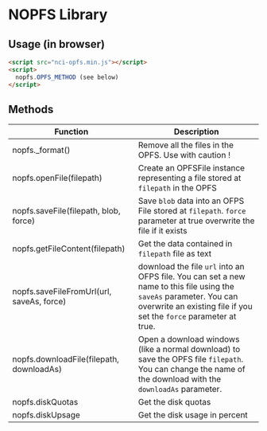 # NOPFS Library

## Usage (in browser)
```html
<script src="nci-opfs.min.js"></script>
<script>
  nopfs.OPFS_METHOD (see below)
</script>
```


## Methods
| Function | Description |
| --- | --- |
| nopfs._format() | Remove all the files in the OPFS. Use with caution ! |
| nopfs.openFile(filepath) | Create an OPFSFile instance representing a file stored at `filepath` in the OPFS |
| nopfs.saveFile(filepath, blob, force) | Save `blob` data into an OFPS File stored at `filepath`. `force` parameter at true overwrite the file if it exists |
| nopfs.getFileContent(filepath) | Get the data contained in `filepath` file as text |
| nopfs.saveFileFromUrl(url, saveAs, force) | download the file `url` into an OFPS file. You can set a new name to this file using the `saveAs` parameter. You can overwrite an existing file if you set the `force` parameter at true. |
| nopfs.downloadFile(filepath, downloadAs) | Open a download windows (like a normal download) to save the OPFS file `filepath`. You can change the name of the download with the `downloadAs` parameter. |
| nopfs.diskQuotas | Get the disk quotas |
| nopfs.diskUpsage | Get the disk usage in percent |